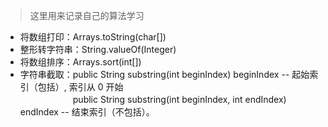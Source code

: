 > 这里用来记录自己的算法学习

* 将数组打印：Arrays.toString(char[])
* 整形转字符串：String.valueOf(Integer)
* 将数组排序：Arrays.sort(int[])
* 字符串截取：public String substring(int beginIndex)  beginIndex -- 起始索引（包括）, 索引从 0 开始  
　　　　　　public String substring(int beginIndex, int endIndex)  endIndex -- 结束索引（不包括）。